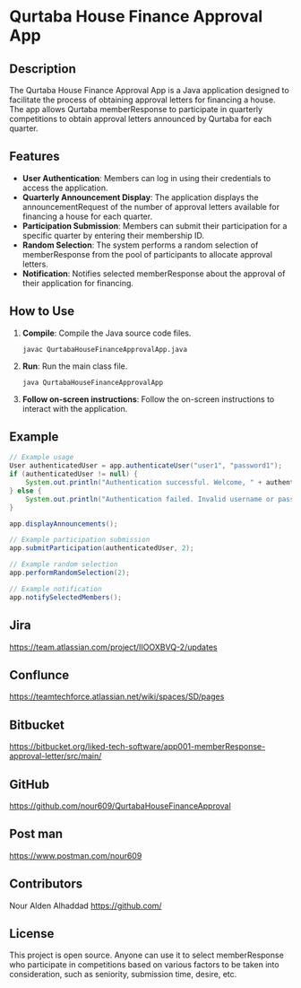# Qurtaba House Finance Approval App

## Description
The Qurtaba House Finance Approval App is a Java application designed to facilitate the process of obtaining approval letters for financing a house. The app allows Qurtaba memberResponse to participate in quarterly competitions to obtain approval letters announced by Qurtaba for each quarter.

## Features
- **User Authentication**: Members can log in using their credentials to access the application.
- **Quarterly Announcement Display**: The application displays the announcementRequest of the number of approval letters available for financing a house for each quarter.
- **Participation Submission**: Members can submit their participation for a specific quarter by entering their membership ID.
- **Random Selection**: The system performs a random selection of memberResponse from the pool of participants to allocate approval letters.
- **Notification**: Notifies selected memberResponse about the approval of their application for financing.

## How to Use
1. **Compile**: Compile the Java source code files.
   ```
   javac QurtabaHouseFinanceApprovalApp.java
   ```
2. **Run**: Run the main class file.
   ```
   java QurtabaHouseFinanceApprovalApp
   ```
3. **Follow on-screen instructions**: Follow the on-screen instructions to interact with the application.
   
## Example
```java
// Example usage
User authenticatedUser = app.authenticateUser("user1", "password1");
if (authenticatedUser != null) {
    System.out.println("Authentication successful. Welcome, " + authenticatedUser.getUsername() + ".");
} else {
    System.out.println("Authentication failed. Invalid username or password.");
}

app.displayAnnouncements();

// Example participation submission
app.submitParticipation(authenticatedUser, 2);

// Example random selection
app.performRandomSelection(2);

// Example notification
app.notifySelectedMembers();
```

## Jira
https://team.atlassian.com/project/IIOOXBVQ-2/updates

## Conflunce
https://teamtechforce.atlassian.net/wiki/spaces/SD/pages

## Bitbucket
https://bitbucket.org/liked-tech-software/app001-memberResponse-approval-letter/src/main/

## GitHub
https://github.com/nour609/QurtabaHouseFinanceApproval

## Post man
https://www.postman.com/nour609


## Contributors
Nour Alden Alhaddad
https://github.com/

## License
This project is open source. Anyone can use it to select memberResponse who participate in competitions based on various factors to be taken into consideration, such as seniority, submission time, desire, etc.
